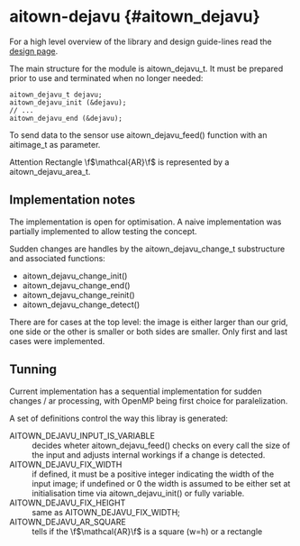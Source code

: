 aitown-dejavu                         {#aitown_dejavu}
=============

For a high level overview of the library and design guide-lines read the
[design page](http://tnick.github.io/aitown/reference/aitown-dejavu.html).

The main structure for the module is aitown_dejavu_t. It must be prepared prior
to use and terminated when no longer needed:

~~~~~~~~~~~~~~~~~~~~~~~~~~~~~~~~~{.c}
aitown_dejavu_t dejavu;
aitown_dejavu_init (&dejavu);
// ...
aitown_dejavu_end (&dejavu);
~~~~~~~~~~~~~~~~~~~~~~~~~~~~~~~~~

To send data to the sensor use aitown_dejavu_feed() function with an
aitimage_t as parameter.

Attention Rectangle \f$\mathcal{AR}\f$ is represented by a aitown_dejavu_area_t.


Implementation notes
--------------------

The implementation is open for optimisation. A naive implementation was
partially implemented to allow testing the concept.

Sudden changes are handles by the aitown_dejavu_change_t substructure
and associated functions:

- aitown_dejavu_change_init()
- aitown_dejavu_change_end()
- aitown_dejavu_change_reinit()
- aitown_dejavu_change_detect()

There are for cases at the top level: the image is either larger
than our grid, one side or the other is smaller or both sides are smaller.
Only first and last cases were implemented.


Tunning
-------

Current implementation has a sequential
implementation for sudden changes / ar processing,
with OpenMP being first choice for paralelization.


A set of definitions control the way this libray is generated:

<dl>
    <dt>AITOWN_DEJAVU_INPUT_IS_VARIABLE</dt>
    <dd>
        decides wheter aitown_dejavu_feed() checks on every call the
        size of the input and adjusts internal workings if a change is
        detected.
    </dd>
    <dt>AITOWN_DEJAVU_FIX_WIDTH</dt>
    <dd>
        if defined, it must be a positive integer indicating the width of the
        input image; if undefined or 0 the width is assumed to be either
        set at initialisation time via aitown_dejavu_init() or fully variable.
    </dd>
    <dt>AITOWN_DEJAVU_FIX_HEIGHT </dt>
    <dd>
        same as AITOWN_DEJAVU_FIX_WIDTH;
    </dd>
    <dt>AITOWN_DEJAVU_AR_SQUARE</dt>
    <dd>
        tells if the \f$\mathcal{AR}\f$ is a square (w=h) or a rectangle
    </dd>
</dl>

